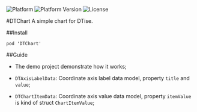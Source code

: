 ![Platform](https://img.shields.io/badge/platform-iOS-brightgreen.svg)
![Platform Version](https://img.shields.io/badge/iOS-8.0%2B-blue.svg)
![License](https://img.shields.io/badge/license-MIT-orange.svg)

#DTChart
A simple chart for DTise.

##Install

`pod 'DTChart'`


##Guide

* The demo project demonstrate how it works; 

* `DTAxisLabelData`: Coordinate axis label data model, property `title` and `value`;

* `DTChartItemData`: Coordinate axis value data model, property `itemValue` is kind of struct `ChartItemValue`;

